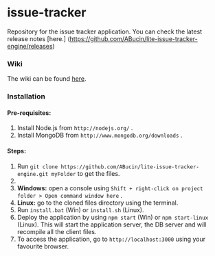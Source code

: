 issue-tracker
=============

Repository for the issue tracker application. You can check the latest release notes [here.] (https://github.com/ABucin/lite-issue-tracker-engine/releases)

### Wiki

The wiki can be found [here](https://github.com/ABucin/lite-issue-tracker-engine/wiki).

### Installation

#### Pre-requisites:

1. Install Node.js from `http://nodejs.org/` .
2. Install MongoDB from `http://www.mongodb.org/downloads` .

#### Steps:

1. Run `git clone https://github.com/ABucin/lite-issue-tracker-engine.git myFolder` to get the files.
2. 
  1. **Windows:** open a console using `Shift + right-click on project folder > Open command window here` .
  2. **Linux:** go to the cloned files directory using the terminal.
4. Run `install.bat` (Win) or `install.sh` (Linux).
5. Deploy the application by using `npm start` (Win) or `npm start-linux` (Linux). This will start the application server, the DB server and will recompile all the client files.
8. To access the application, go to `http://localhost:3000` using your favourite browser.